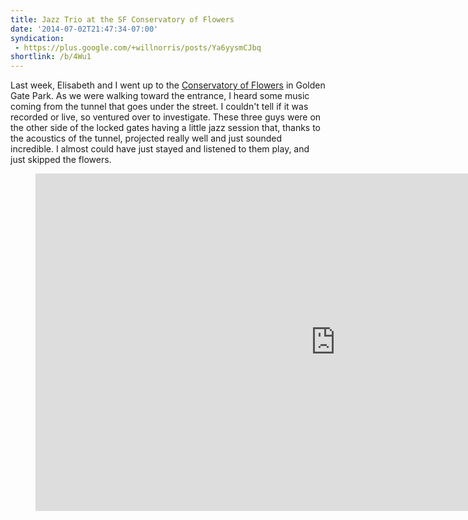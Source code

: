 ```yaml
---
title: Jazz Trio at the SF Conservatory of Flowers
date: '2014-07-02T21:47:34-07:00'
syndication:
 - https://plus.google.com/+willnorris/posts/Ya6yysmCJbq
shortlink: /b/4Wu1
---
```

Last week, Elisabeth and I went up to the [Conservatory of Flowers][] in Golden Gate Park.  As we were walking toward
the entrance, I heard some music coming from the tunnel that goes under the street.  I couldn't tell if it was recorded
or live, so ventured over to investigate.  These three guys were on the other side of the locked gates having a little
jazz session that, thanks to the acoustics of the tunnel, projected really well and just sounded incredible.  I almost
could have just stayed and listened to them play, and just skipped the flowers.

[Conservatory of Flowers]: http://www.conservatoryofflowers.org/

<figure class="video">
  <iframe width="960" height="540" src="https://www.youtube.com/embed/wp01TRHGh1w" frameborder="0" allowfullscreen></iframe>
</figure>
